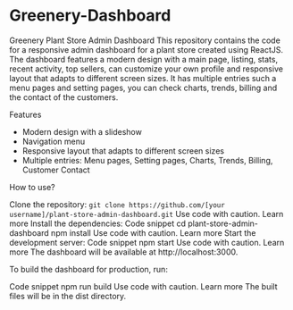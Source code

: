 # Greenery-Dashboard
Greenery Plant Store Admin Dashboard
This repository contains the code for a responsive admin dashboard for a plant store created using ReactJS. The dashboard features a modern design with a main page, listing, stats, recent activity, top sellers, can customize your own profile and responsive layout that adapts to different screen sizes. It has multiple entries such a menu pages and setting pages, you can check charts, trends, billing and the contact of the customers.

Features

* Modern design with a slideshow
* Navigation menu
* Responsive layout that adapts to different screen sizes
* Multiple entries: Menu pages, Setting pages, Charts, Trends, Billing, Customer Contact

How to use?

Clone the repository:
`git clone https://github.com/[your username]/plant-store-admin-dashboard.git`
Use code with caution. Learn more
Install the dependencies:
Code snippet
cd plant-store-admin-dashboard
npm install
Use code with caution. Learn more
Start the development server:
Code snippet
npm start
Use code with caution. Learn more
The dashboard will be available at http://localhost:3000.

To build the dashboard for production, run:

Code snippet
npm run build
Use code with caution. Learn more
The built files will be in the dist directory.
